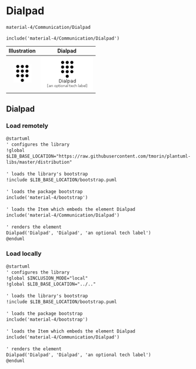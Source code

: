# Dialpad


```text
material-4/Communication/Dialpad
```

```text
include('material-4/Communication/Dialpad')
```



| Illustration | Dialpad |
| :---: | :---: |
| ![illustration for Illustration](../../material-4/Communication/Dialpad.png) | ![illustration for Dialpad](../../material-4/Communication/Dialpad.Local.png) |




## Dialpad

### Load remotely
```plantuml
@startuml
' configures the library
!global $LIB_BASE_LOCATION="https://raw.githubusercontent.com/tmorin/plantuml-libs/master/distribution"

' loads the library's bootstrap
!include $LIB_BASE_LOCATION/bootstrap.puml

' loads the package bootstrap
include('material-4/bootstrap')

' loads the Item which embeds the element Dialpad
include('material-4/Communication/Dialpad')

' renders the element
Dialpad('Dialpad', 'Dialpad', 'an optional tech label')
@enduml
```

### Load locally
```plantuml
@startuml
' configures the library
!global $INCLUSION_MODE="local"
!global $LIB_BASE_LOCATION="../.."

' loads the library's bootstrap
!include $LIB_BASE_LOCATION/bootstrap.puml

' loads the package bootstrap
include('material-4/bootstrap')

' loads the Item which embeds the element Dialpad
include('material-4/Communication/Dialpad')

' renders the element
Dialpad('Dialpad', 'Dialpad', 'an optional tech label')
@enduml
```

